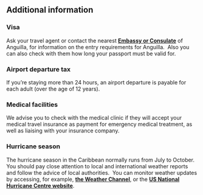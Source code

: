 ## Additional information

### **Visa**

Ask your travel agent or contact the nearest [**Embassy or Consulate**](/en/dfa/embassies-in-ireland/) of Anguilla, for information on the entry requirements for Anguilla.  Also you can also check with them how long your passport must be valid for.

### **Airport departure tax**

If you’re staying more than 24 hours, an airport departure is payable for each adult (over the age of 12 years).

### **Medical facilities**

We advise you to check with the medical clinic if they will accept your medical travel insurance as payment for emergency medical treatment, as well as liaising with your insurance company.

### **Hurricane season**

The hurricane season in the Caribbean normally runs from July to October. You should pay close attention to local and international weather reports and follow the advice of local authorities.  You can monitor weather updates by accessing, for example, [**the Weather Channel**](https://weather.com/), or the [**US National Hurricane Centre website**](http://www.nhc.noaa.gov/).